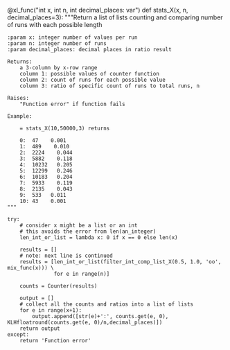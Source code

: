 @xl_func("int x, int n, int decimal_places: var")
def stats_X(x, n, decimal_places=3):
    """Return a list of lists counting and comparing number of runs with each possible length

    :param x: integer number of values per run
    :param n: integer number of runs
    :param decimal_places: decimal places in ratio result 

    Returns:
        a 3-column by x-row range
        column 1: possible values of counter function
        column 2: count of runs for each possible value
        column 3: ratio of specific count of runs to total runs, n
        
    Raises:
        "Function error" if function fails

    Example:

        = stats_X(10,50000,3) returns

        0:	47	  0.001
        1:	489	   0.010
        2:	2224	0.044
        3:	5882	0.118
        4:	10232	0.205
        5:	12299	0.246
        6:	10183	0.204
        7:	5933	0.119
        8:	2135	0.043
        9:	533	  0.011
        10:	43	  0.001
    """

    try:
        # consider x might be a list or an int
        # this avoids the error from len(an_integer)
        len_int_or_list = lambda x: 0 if x == 0 else len(x)

        results = []
        # note: next line is continued
        results = [len_int_or_list(filter_int_comp_list_X(0.5, 1.0, 'oo', mix_func(x))) \
                   for e in range(n)]
        
        counts = Counter(results)
        
        output = []
        # collect all the counts and ratios into a list of lists
        for e in range(x+1):
            output.append([str(e)+':', counts.get(e, 0), KLHfloatround(counts.get(e, 0)/n,decimal_places)])
        return output
    except:
        return 'Function error'
